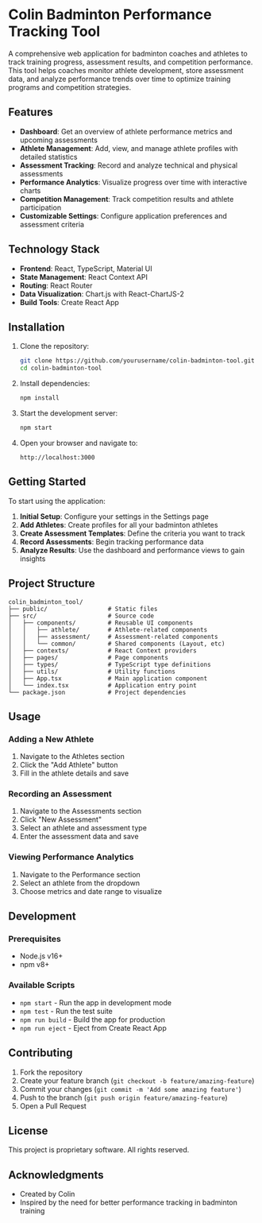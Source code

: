 # Colin Badminton Performance Tracking Tool

A comprehensive web application for badminton coaches and athletes to track training progress, assessment results, and competition performance. This tool helps coaches monitor athlete development, store assessment data, and analyze performance trends over time to optimize training programs and competition strategies.

<!-- Add a screenshot of your application here:
![Badminton Tool Screenshot](public/screenshot.png)
-->

## Features

- **Dashboard**: Get an overview of athlete performance metrics and upcoming assessments
- **Athlete Management**: Add, view, and manage athlete profiles with detailed statistics
- **Assessment Tracking**: Record and analyze technical and physical assessments
- **Performance Analytics**: Visualize progress over time with interactive charts
- **Competition Management**: Track competition results and athlete participation
- **Customizable Settings**: Configure application preferences and assessment criteria

## Technology Stack

- **Frontend**: React, TypeScript, Material UI
- **State Management**: React Context API
- **Routing**: React Router
- **Data Visualization**: Chart.js with React-ChartJS-2
- **Build Tools**: Create React App

## Installation

1. Clone the repository:
   ```bash
   git clone https://github.com/yourusername/colin-badminton-tool.git
   cd colin-badminton-tool
   ```

2. Install dependencies:
   ```bash
   npm install
   ```

3. Start the development server:
   ```bash
   npm start
   ```

4. Open your browser and navigate to:
   ```
   http://localhost:3000
   ```

## Getting Started

To start using the application:

1. **Initial Setup**: Configure your settings in the Settings page
2. **Add Athletes**: Create profiles for all your badminton athletes
3. **Create Assessment Templates**: Define the criteria you want to track
4. **Record Assessments**: Begin tracking performance data
5. **Analyze Results**: Use the dashboard and performance views to gain insights

## Project Structure

```
colin_badminton_tool/
├── public/                 # Static files
├── src/                    # Source code
│   ├── components/         # Reusable UI components
│   │   ├── athlete/        # Athlete-related components
│   │   ├── assessment/     # Assessment-related components
│   │   └── common/         # Shared components (Layout, etc)
│   ├── contexts/           # React Context providers
│   ├── pages/              # Page components
│   ├── types/              # TypeScript type definitions
│   ├── utils/              # Utility functions
│   ├── App.tsx             # Main application component
│   └── index.tsx           # Application entry point
└── package.json            # Project dependencies
```

## Usage

### Adding a New Athlete

1. Navigate to the Athletes section
2. Click the "Add Athlete" button
3. Fill in the athlete details and save

### Recording an Assessment

1. Navigate to the Assessments section
2. Click "New Assessment"
3. Select an athlete and assessment type
4. Enter the assessment data and save

### Viewing Performance Analytics

1. Navigate to the Performance section
2. Select an athlete from the dropdown
3. Choose metrics and date range to visualize

## Development

### Prerequisites

- Node.js v16+
- npm v8+

### Available Scripts

- `npm start` - Run the app in development mode
- `npm test` - Run the test suite
- `npm run build` - Build the app for production
- `npm run eject` - Eject from Create React App

## Contributing

1. Fork the repository
2. Create your feature branch (`git checkout -b feature/amazing-feature`)
3. Commit your changes (`git commit -m 'Add some amazing feature'`)
4. Push to the branch (`git push origin feature/amazing-feature`)
5. Open a Pull Request

## License

This project is proprietary software. All rights reserved.

## Acknowledgments

- Created by Colin
- Inspired by the need for better performance tracking in badminton training
